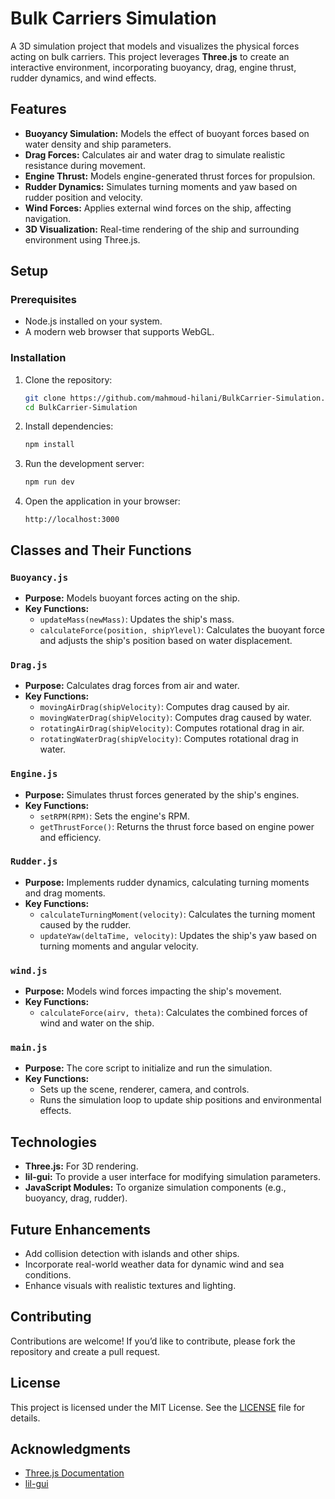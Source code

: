 
# Bulk Carriers Simulation

A 3D simulation project that models and visualizes the physical forces acting on bulk carriers. This project leverages **Three.js** to create an interactive environment, incorporating buoyancy, drag, engine thrust, rudder dynamics, and wind effects.

## Features

- **Buoyancy Simulation:** Models the effect of buoyant forces based on water density and ship parameters.
- **Drag Forces:** Calculates air and water drag to simulate realistic resistance during movement.
- **Engine Thrust:** Models engine-generated thrust forces for propulsion.
- **Rudder Dynamics:** Simulates turning moments and yaw based on rudder position and velocity.
- **Wind Forces:** Applies external wind forces on the ship, affecting navigation.
- **3D Visualization:** Real-time rendering of the ship and surrounding environment using Three.js.

## Setup

### Prerequisites

- Node.js installed on your system.
- A modern web browser that supports WebGL.

### Installation

1. Clone the repository:
   ```bash
   git clone https://github.com/mahmoud-hilani/BulkCarrier-Simulation.git
   cd BulkCarrier-Simulation
   ```
2. Install dependencies:
   ```bash
   npm install
   ```

3. Run the development server:
   ```bash
   npm run dev
   ```

4. Open the application in your browser:
   ```
   http://localhost:3000
   ```

## Classes and Their Functions

### `Buoyancy.js`

- **Purpose:** Models buoyant forces acting on the ship.
- **Key Functions:**
  - `updateMass(newMass)`: Updates the ship's mass.
  - `calculateForce(position, shipYlevel)`: Calculates the buoyant force and adjusts the ship's position based on water displacement.

### `Drag.js`

- **Purpose:** Calculates drag forces from air and water.
- **Key Functions:**
  - `movingAirDrag(shipVelocity)`: Computes drag caused by air.
  - `movingWaterDrag(shipVelocity)`: Computes drag caused by water.
  - `rotatingAirDrag(shipVelocity)`: Computes rotational drag in air.
  - `rotatingWaterDrag(shipVelocity)`: Computes rotational drag in water.

### `Engine.js`

- **Purpose:** Simulates thrust forces generated by the ship's engines.
- **Key Functions:**
  - `setRPM(RPM)`: Sets the engine's RPM.
  - `getThrustForce()`: Returns the thrust force based on engine power and efficiency.

### `Rudder.js`

- **Purpose:** Implements rudder dynamics, calculating turning moments and drag moments.
- **Key Functions:**
  - `calculateTurningMoment(velocity)`: Calculates the turning moment caused by the rudder.
  - `updateYaw(deltaTime, velocity)`: Updates the ship's yaw based on turning moments and angular velocity.

### `wind.js`

- **Purpose:** Models wind forces impacting the ship's movement.
- **Key Functions:**
  - `calculateForce(airv, theta)`: Calculates the combined forces of wind and water on the ship.

### `main.js`

- **Purpose:** The core script to initialize and run the simulation.
- **Key Functions:**
  - Sets up the scene, renderer, camera, and controls.
  - Runs the simulation loop to update ship positions and environmental effects.

## Technologies

- **Three.js:** For 3D rendering.
- **lil-gui:** To provide a user interface for modifying simulation parameters.
- **JavaScript Modules:** To organize simulation components (e.g., buoyancy, drag, rudder).

## Future Enhancements

- Add collision detection with islands and other ships.
- Incorporate real-world weather data for dynamic wind and sea conditions.
- Enhance visuals with realistic textures and lighting.

## Contributing

Contributions are welcome! If you’d like to contribute, please fork the repository and create a pull request.

## License

This project is licensed under the MIT License. See the [LICENSE](LICENSE) file for details.

## Acknowledgments

- [Three.js Documentation](https://threejs.org/docs/)
- [lil-gui](https://lil-gui.georgealways.com/)
